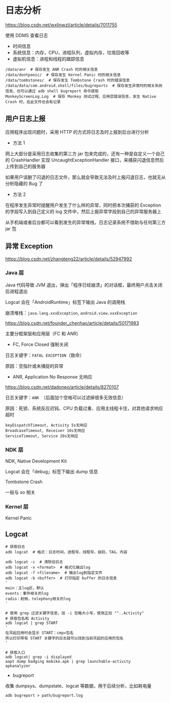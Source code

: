 # 日志分析

<https://blog.csdn.net/wxlinwzl/article/details/7011755>

使用 DDMS 查看日志

- 时间信息
- 系统信息：内存，CPU，进程队列，虚拟内存，垃圾回收等
- 虚拟机信息：进程和线程的跟踪信息

```shell
/data/anr  # 保存发生 ANR Crash 时的相关信息
/data/dontpanic/  # 保存发生 Kernel Panic 时的相关信息
/data/tombstones/  # 保存发生 Tombstone Crash 时的错误信息
/data/data/com.android.shell/files/bugreports  # 保存发生异常时的相关系统信息，也可以通过 adb shell bugreport 命令提取
MonkeyScreenLog.Log  # 保存 Monkey 测试过程、应用层错误信息，发生 Native Crash 时，在此文件也会有记录
```

## 用户日志上报

应用程序出现问题时，采用 HTTP 的方式将日志及时上报到后台进行分析

- 方法 1

网上大部分是采用日志收集的第三方 jar 包来完成的，还有一种是自定义一个自己的 CrashHandler 实现 UncaughtExceptionHandler 接口，来捕获闪退信息然后上传到自己的服务器

如果用户误删了闪退的日志文件，那么就会导致无法及时上报闪退日志，也就无从分析隐藏的 Bug 了

- 方法 2

在程序发生异常时提醒用户发生了什么样的异常，同时把本次捕获的 Exception 的字段写入到自己定义的 log 文件中，然后上报异常字段到自己的异常服务器上

从手机端或者后台都可以看到发生的异常堆栈，日志记录系统不借助与任何第三方 jar 包

## 异常 Exception

<https://blog.csdn.net/zhangteng22/article/details/52947992>

### Java 层

Java 代码导致 JVM 退出，弹出「程序已经崩溃」的对话框，最终用户点击关闭后进程退出

Logcat 会在「AndroidRuntime」标签下输出 Java 的调用栈

崩溃堆栈：`java.lang.xxxException`, `android.view.xxxException`

<https://blog.csdn.net/founder_chenhao/article/details/50171983>

主要分框架层和应用层（FC 和 ANR）

- FC, Force Closed 强制关闭

日志关键字：`FATAL EXCEPTION`（致命）

原因：空指针或未捕捉的异常

- ANR, Application No Response 无响应

<https://blog.csdn.net/dadoneo/article/details/8270107>

日志关键字：`ANR `（后面加个空格可以过滤掉很多无效信息）

原因：死锁、系统反应迟钝、CPU 负载过重、应用主线程卡住，对其他请求响应超时

```text
keyDispatchTimeout, Activity 5s无响应
BroadcaseTimeout, Receiver 10s无响应
ServiceTimeout, Service 20s无响应
```

### NDK 层

NDK, Native Development Kit

Logcat 会在「debug」标签下输出 dump 信息

Tombstone Crash

一般与 so 相关

### Kernel 层

Kernel Panic

## Logcat

```shell
# 获取日志
adb logcat  # 格式：日志时间，进程号，线程号，级别，TAG，内容

adb logcat -c  # 清除旧日志
adb logcat -v <format>  # 格式化输出log
adb logcat -f <filename>  # 输出log到指定文件
adb logcat -b <buffer>  # 打印指定 buffer 的日志信息
'
main：主log区，默认
events：事件相关的log
radio：射频，telephony相关的log
'

# 使用 grep 过滤关键字信息，加 -i 忽略大小写，使用正则 "^..Activity"
# 获取包名和 Activity
adb logcat | grep START
'
在吊起应用时会显示 START：cmp=包名
所以打印带有 START 关键字的日志就可以找到当前吊起的应用的包名
'

# 获取入口
adb logcat| grep -i displayed
aapt dump badging mobike.apk | grep launchable-activity
apkanalyzer
```

- bugreport

收集 dumpsys、dumpstate、logcat 等数据，用于后续分析，比如耗电量

```shell
adb bugreport > path/bugreport.log
```
